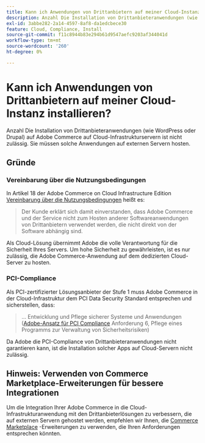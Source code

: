 ```yaml
---
title: Kann ich Anwendungen von Drittanbietern auf meiner Cloud-Instanz installieren?
description: Anzahl Die Installation von Drittanbieteranwendungen (wie WordPress oder Drupal) auf Adobe Commerce auf Cloud-Infrastrukturservern ist nicht zulässig. Sie müssen solche Anwendungen auf externen Servern hosten.
exl-id: 3abbe282-2a14-4597-8af8-da1edcbece30
feature: Cloud, Compliance, Install
source-git-commit: f11c8944b83e294b61d9547aefc9203af344041d
workflow-type: tm+mt
source-wordcount: '260'
ht-degree: 0%

---
```


# Kann ich Anwendungen von Drittanbietern auf meiner Cloud-Instanz installieren?

Anzahl Die Installation von Drittanbieteranwendungen (wie WordPress oder Drupal) auf Adobe Commerce auf Cloud-Infrastrukturservern ist nicht zulässig. Sie müssen solche Anwendungen auf externen Servern hosten.

## Gründe

### Vereinbarung über die Nutzungsbedingungen

In Artikel 18 der Adobe Commerce on Cloud Infrastructure Edition [Vereinbarung über die Nutzungsbedingungen](https://magento.com/legal/terms/cloud-terms) heißt es:

> Der Kunde erklärt sich damit einverstanden, dass Adobe Commerce und der Service nicht zum Hosten anderer Softwareanwendungen von Drittanbietern verwendet werden, die nicht direkt von der Software abhängig sind.

Als Cloud-Lösung übernimmt Adobe die volle Verantwortung für die Sicherheit Ihres Servers. Um hohe Sicherheit zu gewährleisten, ist es nur zulässig, die Adobe Commerce-Anwendung auf dem dedizierten Cloud-Server zu hosten.

### PCI-Compliance

Als PCI-zertifizierter Lösungsanbieter der Stufe 1 muss Adobe Commerce in der Cloud-Infrastruktur dem PCI Data Security Standard entsprechen und sicherstellen, dass:

>... Entwicklung und Pflege sicherer Systeme und Anwendungen
> ([Adobe-Ansatz für PCI Compliance](https://magento.com/pci-compliance) Anforderung 6, Pflege eines Programms zur Verwaltung von Sicherheitsrisiken)

Da Adobe die PCI-Compliance von Drittanbieteranwendungen nicht garantieren kann, ist die Installation solcher Apps auf Cloud-Servern nicht zulässig.

## Hinweis: Verwenden von Commerce Marketplace-Erweiterungen für bessere Integrationen

Um die Integration Ihrer Adobe Commerce in die Cloud-Infrastrukturanwendung mit den Drittanbieterlösungen zu verbessern, die auf externen Servern gehostet werden, empfehlen wir Ihnen, die [Commerce Marketplace](https://marketplace.magento.com) -Erweiterungen zu verwenden, die Ihren Anforderungen entsprechen könnten.
